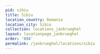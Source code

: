 ```yaml
---
pid: sibiu
title: Sibiu
location_country: Romania
location_city: Sibiu
collection: locations_janbrueghel
layout: locationpage_janbrueghel
order: '094'
permalink: /janbrueghel/locations/sibiu
---
```

